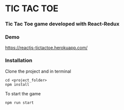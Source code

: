 # TIC TAC TOE
### Tic Tac Toe game developed with React-Redux

### Demo
https://reactjs-tictactoe.herokuapp.com/

### Installation
Clone the project and in terminal
```
cd <project_folder>
npm install
```
To start the game
```
npm run start
```
